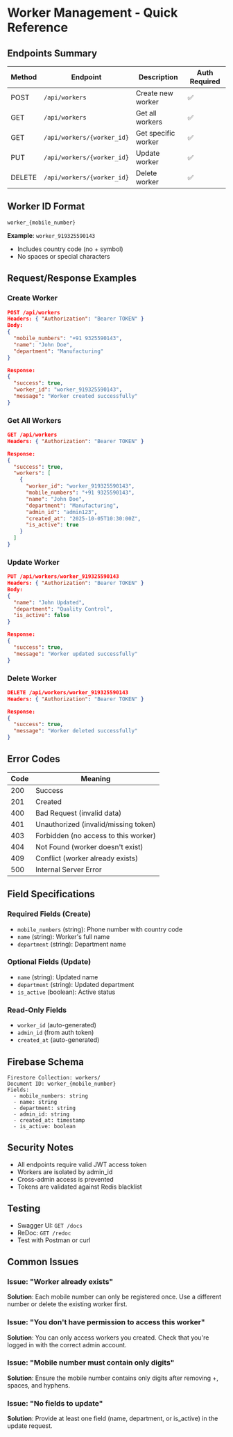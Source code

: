 # Worker Management - Quick Reference

## Endpoints Summary

| Method | Endpoint | Description | Auth Required |
|--------|----------|-------------|---------------|
| POST | `/api/workers` | Create new worker | ✅ |
| GET | `/api/workers` | Get all workers | ✅ |
| GET | `/api/workers/{worker_id}` | Get specific worker | ✅ |
| PUT | `/api/workers/{worker_id}` | Update worker | ✅ |
| DELETE | `/api/workers/{worker_id}` | Delete worker | ✅ |

## Worker ID Format
```
worker_{mobile_number}
```
**Example**: `worker_919325590143`
- Includes country code (no + symbol)
- No spaces or special characters

## Request/Response Examples

### Create Worker
```json
POST /api/workers
Headers: { "Authorization": "Bearer TOKEN" }
Body:
{
  "mobile_numbers": "+91 9325590143",
  "name": "John Doe",
  "department": "Manufacturing"
}

Response:
{
  "success": true,
  "worker_id": "worker_919325590143",
  "message": "Worker created successfully"
}
```

### Get All Workers
```json
GET /api/workers
Headers: { "Authorization": "Bearer TOKEN" }

Response:
{
  "success": true,
  "workers": [
    {
      "worker_id": "worker_919325590143",
      "mobile_numbers": "+91 9325590143",
      "name": "John Doe",
      "department": "Manufacturing",
      "admin_id": "admin123",
      "created_at": "2025-10-05T10:30:00Z",
      "is_active": true
    }
  ]
}
```

### Update Worker
```json
PUT /api/workers/worker_919325590143
Headers: { "Authorization": "Bearer TOKEN" }
Body:
{
  "name": "John Updated",
  "department": "Quality Control",
  "is_active": false
}

Response:
{
  "success": true,
  "message": "Worker updated successfully"
}
```

### Delete Worker
```json
DELETE /api/workers/worker_919325590143
Headers: { "Authorization": "Bearer TOKEN" }

Response:
{
  "success": true,
  "message": "Worker deleted successfully"
}
```

## Error Codes

| Code | Meaning |
|------|---------|
| 200 | Success |
| 201 | Created |
| 400 | Bad Request (invalid data) |
| 401 | Unauthorized (invalid/missing token) |
| 403 | Forbidden (no access to this worker) |
| 404 | Not Found (worker doesn't exist) |
| 409 | Conflict (worker already exists) |
| 500 | Internal Server Error |

## Field Specifications

### Required Fields (Create)
- `mobile_numbers` (string): Phone number with country code
- `name` (string): Worker's full name
- `department` (string): Department name

### Optional Fields (Update)
- `name` (string): Updated name
- `department` (string): Updated department
- `is_active` (boolean): Active status

### Read-Only Fields
- `worker_id` (auto-generated)
- `admin_id` (from auth token)
- `created_at` (auto-generated)

## Firebase Schema
```
Firestore Collection: workers/
Document ID: worker_{mobile_number}
Fields:
  - mobile_numbers: string
  - name: string
  - department: string
  - admin_id: string
  - created_at: timestamp
  - is_active: boolean
```

## Security Notes
- All endpoints require valid JWT access token
- Workers are isolated by admin_id
- Cross-admin access is prevented
- Tokens are validated against Redis blacklist

## Testing
- Swagger UI: `GET /docs`
- ReDoc: `GET /redoc`
- Test with Postman or curl

## Common Issues

### Issue: "Worker already exists"
**Solution**: Each mobile number can only be registered once. Use a different number or delete the existing worker first.

### Issue: "You don't have permission to access this worker"
**Solution**: You can only access workers you created. Check that you're logged in with the correct admin account.

### Issue: "Mobile number must contain only digits"
**Solution**: Ensure the mobile number contains only digits after removing +, spaces, and hyphens.

### Issue: "No fields to update"
**Solution**: Provide at least one field (name, department, or is_active) in the update request.

